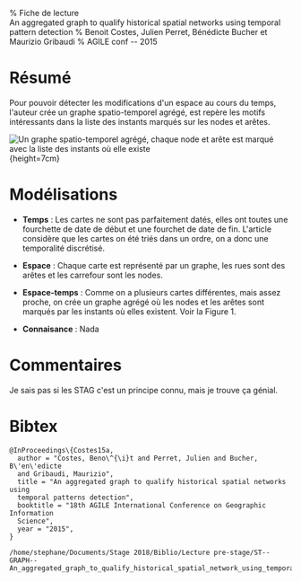 % Fiche de lecture  
An aggregated graph to qualify historical spatial networks using temporal pattern detection
% Benoit Costes, Julien Perret, Bénédicte Bucher et Maurizio Gribaudi
% AGILE conf -- 2015

# Résumé

Pour pouvoir détecter les modifications d'un espace au cours du temps, l'auteur
crée un graphe spatio-temporel agrégé, est repère les motifs intéressants dans
la liste des instants marqués sur les nodes et arêtes.

![Un graphe spatio-temporel agrégé, chaque node et arête est marqué avec la
liste des instants où elle existe](costes2015.png){height=7cm}

# Modélisations

* **Temps** : Les cartes ne sont pas parfaitement datés, elles ont toutes une
  fourchette de date de début et une fourchet de date de fin. L'article
  considère que les cartes on été triés dans un ordre, on a donc une
  temporalité discrétisé.

* **Espace** : Chaque carte est représenté par un graphe, les rues sont des
  arêtes et les carrefour sont les nodes.

* **Espace-temps** : Comme on a plusieurs cartes différentes, mais assez
  proche, on crée un graphe agrégé où les nodes et les arêtes sont marqués par
  les instants où elles existent. Voir la Figure 1.

* **Connaisance** : Nada

# Commentaires

Je sais pas si les STAG c'est un principe connu, mais je trouve ça génial.

# Bibtex
```
@InProceedings\{Costes15a,
  author = "Costes, Beno\^{\i}t and Perret, Julien and Bucher, B\'en\'edicte
  and Gribaudi, Maurizio",
  title = "An aggregated graph to qualify historical spatial networks using
  temporal patterns detection",
  booktitle = "18th AGILE International Conference on Geographic Information
  Science",
  year = "2015",
}
```
```
/home/stephane/Documents/Stage 2018/Biblio/Lecture pre-stage/ST--GRAPH--An_aggregated_graph_to_qualify_historical_spatial_network_using_temporal_patterns_detection_COSTES_2015.pdf
```
